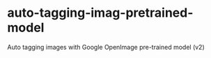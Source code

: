 # auto-tagging-imag-pretrained-model
Auto tagging images with Google OpenImage pre-trained model (v2)

